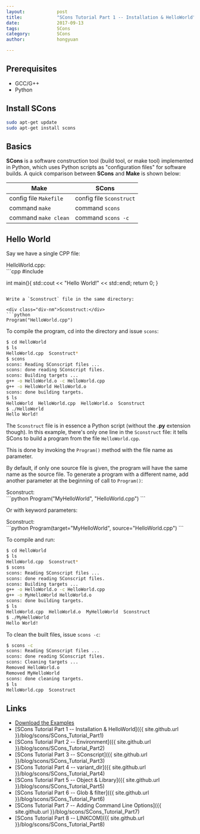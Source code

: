 ```yaml
---
layout:            post
title:             "SCons Tutorial Part 1 -- Installation & HelloWorld"
date:              2017-09-13
tags:              SCons
category:          SCons
author:            hongyuan

---
```


## Prerequisites

 * GCC/G++
 * Python

## Install SCons

```bash
sudo apt-get update
sudo apt-get install scons
```

## Basics

**SCons** is a software construction tool (build tool, or make tool) implemented in Python, which uses Python scripts as "configuration files" for software builds. A quick comparison between **SCons** and **Make** is shown below:

| Make | SCons |
|--------|--------|
| config file `Makefile` | config file `Sconstruct` |
| command `make` | command `scons` |
| command `make clean` | command `scons -c` |




## Hello World

Say we have a single CPP file:

<div class="div-nm">HelloWorld.cpp:</div>
```cpp
#include <iostream>

int main(){
	std::cout << "Hello World!" << std::endl;
	return 0;
}
```

Write a `Sconstruct` file in the same directory:

<div class="div-nm">Sconstruct:</div>
```python
Program("HelloWorld.cpp")
```

To compile the program, cd into the directory and issue `scons`:

```bash
$ cd HelloWorld
$ ls
HelloWorld.cpp  Sconstruct*
$ scons
scons: Reading SConscript files ...
scons: done reading SConscript files.
scons: Building targets ...
g++ -o HelloWorld.o -c HelloWorld.cpp
g++ -o HelloWorld HelloWorld.o
scons: done building targets.
$ ls
HelloWorld  HelloWorld.cpp  HelloWorld.o  Sconstruct
$ ./HelloWorld
Hello World!
```

The `Sconstruct` file is in essence a Python script (without the **.py** extension though). In this example, there's only one line in the `Sconstruct` file: it tells SCons to build a program from the file `HelloWorld.cpp`.

This is done by invoking the `Program()` method with the file name as parameter.

By default, if only one source file is given, the program will have the same name as the source file. To generate a program with a different name, add another parameter at the beginning of call to `Program()`:

<div class="div-nm">Sconstruct:</div>
```python
Program("MyHelloWorld", "HelloWorld.cpp")
```

Or with keyword parameters:

<div class="div-nm">Sconstruct:</div>
```python
Program(target="MyHelloWorld", source="HelloWorld.cpp")
```

To compile and run:

```bash
$ cd HelloWorld
$ ls
HelloWorld.cpp  Sconstruct*
$ scons
scons: Reading SConscript files ...
scons: done reading SConscript files.
scons: Building targets ...
g++ -o HelloWorld.o -c HelloWorld.cpp
g++ -o MyHelloWorld HelloWorld.o
scons: done building targets.
$ ls
HelloWorld.cpp  HelloWorld.o  MyHelloWorld  Sconstruct
$ ./MyHelloWorld
Hello World!
```

To clean the built files, issue `scons -c`:

```bash
$ scons -c
scons: Reading SConscript files ...
scons: done reading SConscript files.
scons: Cleaning targets ...
Removed HelloWorld.o
Removed MyHelloWorld
scons: done cleaning targets.
$ ls
HelloWorld.cpp  Sconstruct
```

## Links
* [Download the Examples](https://github.com/HongyuanH/scons_tutorial)
* [SCons Tutorial Part 1 -- Installation & HelloWorld]({{ site.github.url }}/blog/scons/SCons_Tutorial_Part1)
* [SCons Tutorial Part 2 -- Environment]({{ site.github.url }}/blog/scons/SCons_Tutorial_Part2)
* [SCons Tutorial Part 3 -- SConscript]({{ site.github.url }}/blog/scons/SCons_Tutorial_Part3)
* [SCons Tutorial Part 4 -- variant\_dir]({{ site.github.url }}/blog/scons/SCons_Tutorial_Part4)
* [SCons Tutorial Part 5 -- Object & Library]({{ site.github.url }}/blog/scons/SCons_Tutorial_Part5)
* [SCons Tutorial Part 6 -- Glob & filter]({{ site.github.url }}/blog/scons/SCons_Tutorial_Part6)
* [SCons Tutorial Part 7 -- Adding Command Line Options]({{ site.github.url }}/blog/scons/SCons_Tutorial_Part7)
* [SCons Tutorial Part 8 -- LINKCOM]({{ site.github.url }}/blog/scons/SCons_Tutorial_Part8)







